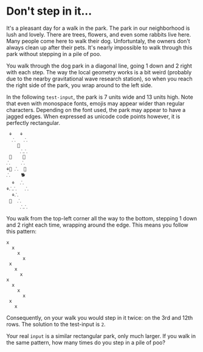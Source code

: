 # Don't step in it...

It's a pleasant day for a walk in the park. The park in our neighborhood is lush and lovely. There are trees, flowers, and even some rabbits live here. Many people come here to walk their dog. Unfortuntaly, the owners don't always clean up after their pets. It's nearly impossible to walk through this park without stepping in a pile of poo.

You walk through the dog park in a diagonal line, going 1 down and 2 right with each step. The way the local geometry works is a bit weird (probably due to the nearby gravitational wave research station), so when you reach the right side of the park, you wrap around to the left side. 

In the following `test-input`, the park is 7 units wide and 13 units high. Note that even with monospace fonts, emojis may appear wider than regular characters. Depending on the font used, the park may appear to have a jagged edges. When expressed as unicode code points however, it is perfectly rectangular.

```
 ⚘   ⚘ 
  ⸫   ⸫
    💩  
     ⸫⸫
 🐇    💩
⸫    ⸫ 
⚘🌲 ⸫  🌲
⸫    🐕 
  ⚘  ⸫ 
⚘⸫⸫   ⸫
  ⚘⸫   
 💩  ⸫  
     ⸫⸫
```

You walk from the top-left corner all the way to the bottom, stepping 1 down and 2 right each time, wrapping around the edge. This means you follow this pattern:

```
x      
  x    
    x  
      x
 x     
   x   
     x 
x      
  x    
    x  
      x
 x     
   x   
```

Consequently, on your walk you would step in it twice: on the 3rd and 12th rows. The solution to the test-input is `2`.

Your real `input` is a similar rectangular park, only much larger. If you walk in the same pattern, how many times do you step in a pile of poo?
